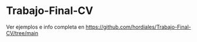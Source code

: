 # Trabajo-Final-CV

Ver ejemplos e info completa en https://github.com/hordiales/Trabajo-Final-CV/tree/main 
